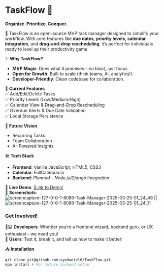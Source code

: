 # TaskFlow 🚀

**Organize. Prioritize. Conquer.**  

📌 TaskFlow is an open-source MVP task manager designed to simplify your workflow. With core features like **due dates**, **priority levels**, **calendar integration**, and **drag-and-drop rescheduling**, it’s perfect for individuals ready to level up their productivity game.  

✨ **Why TaskFlow?**  
- **MVP Magic**: Does what it promises – no bloat, just focus.  
- **Open for Growth**: Built to scale (think teams, AI, analytics!).  
- **Developer-Friendly**: Clean codebase for collaboration.  

🚧 **Current Features**  
✅ Add/Edit/Delete Tasks  
✅ Priority Levels (Low/Medium/High)  
✅ Calendar View & Drag-and-Drop Rescheduling  
✅ Overdue Alerts & Due Date Validation  
✅ Local Storage Persistence  

🌱 **Future Vision**  
- Recurring Tasks  
- Team Collaboration  
- AI-Powered Insights  

🛠️ **Tech Stack**  
- **Frontend**: Vanilla JavaScript, HTML5, CSS3  
- **Calendar**: FullCalendar.io  
- **Backend**: *Planned – Node.js/Django Integration*  

🔗 **Live Demo**: [[Link to Demo]](https://ayodaniel6.github.io/TaskFlow/)  
📸 **Screenshots**: ![screencapture-127-0-0-1-8080-Task-Manager-2025-03-25-01_24_49](https://github.com/user-attachments/assets/0638ba55-1b94-4912-96b3-7c5be43ba1f0) || ![screencapture-127-0-0-1-8080-Task-Manager-2025-03-25-01_24_11](https://github.com/user-attachments/assets/b739bc46-35c9-4578-a593-ea6c45e9c67b)

### **Get Involved!**  
👩💻 **Developers**: Whether you’re a frontend wizard, backend guru, or UX enthusiast – we need you!  
🌟 **Users**: Test it, break it, and tell us how to make it better!  

📥 **Installation**  
```bash
git clone git@github.com:ayodaniel6/TaskFlow.git
npm install # For future backend setup
```
